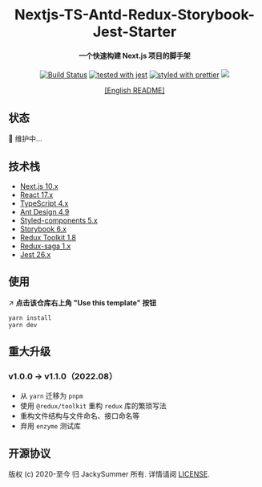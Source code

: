 <h1 align="center">
   Nextjs-TS-Antd-Redux-Storybook-Jest-Starter
</h1>

<h4 align="center">
  一个快速构建 Next.js 项目的脚手架
</h4>

<div align="center">

[![Build Status](https://travis-ci.com/Jacky-Summer/nextjs-ts-antd-redux-storybook-starter.svg?branch=master)](https://travis-ci.com/Jacky-Summer/nextjs-ts-antd-redux-storybook-starter) [![tested with jest](https://img.shields.io/badge/tested_with-jest-99424f.svg)](https://github.com/facebook/jest) [![styled with prettier](https://img.shields.io/badge/styled_with-prettier-ff69b4.svg)](https://github.com/prettier/prettier) ![](https://img.shields.io/github/license/Jacky-Summer/nextjs-ts-antd-redux-storybook-starter)

</div>

<div align="center">
  <a href="https://github.com/Jacky-Summer/nextjs-ts-antd-redux-storybook-starter/blob/master/README.md" target="_self">[English README]</a>
</div>

## 状态

🚧 维护中...

## 技术栈

- [Next.js 10.x](https://nextjs.org/)
- [React 17.x](https://reactjs.org/)
- [TypeScript 4.x](https://www.typescriptlang.org/)
- [Ant Design 4.9](https://ant.design/index-cn)
- [Styled-components 5.x](https://styled-components.com/)
- [Storybook 6.x](https://storybook.js.org/)
- [Redux Toolkit 1.8](https://redux-toolkit.js.org/)
- [Redux-saga 1.x](https://redux-saga.js.org/)
- [Jest 26.x](https://styled-components.com/)

## 使用

↗️ **点击该仓库右上角 "Use this template" 按钮**

```
yarn install
yarn dev
```

## 重大升级

### v1.0.0 -> v1.1.0（2022.08）

- 从 `yarn` 迁移为 `pnpm`
- 使用 `@redux/toolkit` 重构 `redux` 库的繁琐写法
- 重构文件结构与文件命名、接口命名等
- 弃用 `enzyme` 测试库

## 开源协议

版权 (c) 2020-至今 归 JackySummer 所有. 详情请阅 [LICENSE](./LICENSE).
